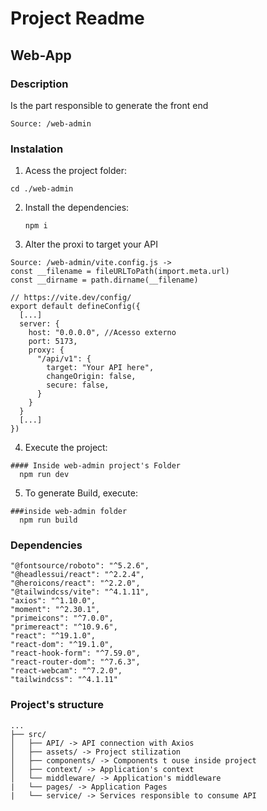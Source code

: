 # Project Readme

## Web-App

### Description
Is the part responsible to generate the front end  

```
Source: /web-admin
```

### Instalation
1. Acess the project folder:

```
cd ./web-admin
```

2. Install the dependencies:

       npm i

3. Alter the proxi to target your API
```
Source: /web-admin/vite.config.js ->
const __filename = fileURLToPath(import.meta.url)
const __dirname = path.dirname(__filename)

// https://vite.dev/config/
export default defineConfig({
  [...]
  server: {
    host: "0.0.0.0", //Acesso externo
    port: 5173,
    proxy: {
      "/api/v1": {
        target: "Your API here",
        changeOrigin: false,
        secure: false,
      }
    }
  }
  [...]
})
```

4. Execute the project:

```
#### Inside web-admin project's Folder
  npm run dev
```

5. To generate Build, execute:
```
###inside web-admin folder
  npm run build
```

### Dependencies
```
"@fontsource/roboto": "^5.2.6",
"@headlessui/react": "^2.2.4",
"@heroicons/react": "^2.2.0",
"@tailwindcss/vite": "^4.1.11",
"axios": "^1.10.0",
"moment": "^2.30.1",
"primeicons": "^7.0.0",
"primereact": "^10.9.6",
"react": "^19.1.0",
"react-dom": "^19.1.0",
"react-hook-form": "^7.59.0",
"react-router-dom": "^7.6.3",
"react-webcam": "^7.2.0",
"tailwindcss": "^4.1.11"
```

### Project's structure

```
...
├── src/
│   ├── API/ -> API connection with Axios
│   ├── assets/ -> Project stilization
│   ├── components/ -> Components t ouse inside project
│   ├── context/ -> Application's context
│   └── middleware/ -> Application's middleware
|   └── pages/ -> Application Pages
|   └── service/ -> Services responsible to consume API

```
